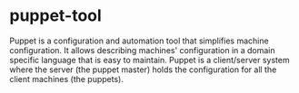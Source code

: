 # puppet-tool
Puppet is a configuration and automation tool that simplifies machine configuration. It allows describing machines' configuration in a domain specific language that is easy to maintain. Puppet is a client/server system where the server (the puppet master) holds the configuration for all the client machines (the puppets).
